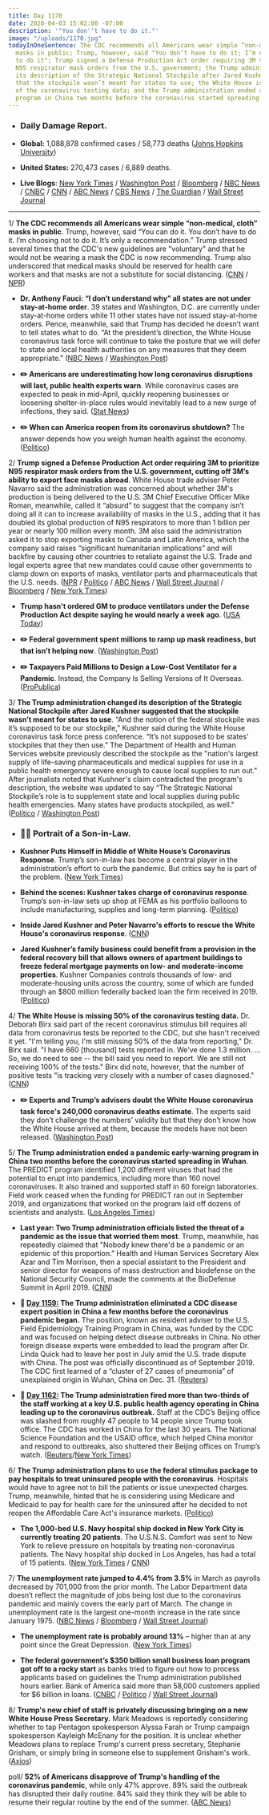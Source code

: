 ```yaml
---
title: Day 1170
date: 2020-04-03 15:02:00 -07:00
description: '"You don''t have to do it."'
image: "/uploads/1170.jpg"
todayInOneSentence: The CDC recommends all Americans wear simple “non-medical, cloth”
  masks in public; Trump, however, said "You don’t have to do it; I’m choosing not
  to do it"; Trump signed a Defense Production Act order requiring 3M to prioritize
  N95 respirator mask orders from the U.S. government; the Trump administration changed
  its description of the Strategic National Stockpile after Jared Kushner suggested
  that the stockpile wasn’t meant for states to use; the White House is missing 50%
  of the coronavirus testing data; and the Trump administration ended a pandemic early-warning
  program in China two months before the coronavirus started spreading in Wuhan.
---
```


* ### Daily Damage Report.

* **Global:** 1,088,878 confirmed cases / 58,773 deaths ([Johns Hopkins University](https://coronavirus.jhu.edu/map.html))

* **United States:** 270,473 cases / 6,889 deaths.

* **Live Blogs**: [New York Times](https://www.nytimes.com/2020/04/03/world/coronavirus-news-updates.html?action=click&module=Spotlight&pgtype=Homepage) / [Washington Post](https://www.washingtonpost.com/world/2020/04/03/coronavirus-latest-news/) / [Bloomberg](https://www.bloomberg.com/news/articles/2020-04-02/infections-reach-grim-mark-trump-tests-negative-virus-update?srnd=premium) / [NBC News](https://www.nbcnews.com/health/health-news/live-blog/2020-04-03-coronavirus-news-n1175641) / [CNBC](https://www.cnbc.com/2020/04/03/coronavirus-latest-updates.html) / [CNN](https://www.cnn.com/world/live-news/coronavirus-pandemic-04-03-20-intl/index.html) / [ABC News](https://abcnews.go.com/Health/coronavirus-live-updates-us-death-toll-tops-6000/story?id=69953122) / [CBS News](https://www.cbsnews.com/live-updates/coronavirus-pandemic-covid-19-latest-news-2020-04-03/) / [The Guardian](https://www.theguardian.com/us-news/live/2020/apr/03/coronavirus-live-news-us-donald-trump-latest) / [Wall Street Journal](https://www.wsj.com/livecoverage/coronavirus-2020-04-03)

---

1/ **The CDC recommends all Americans wear simple “non-medical, cloth” masks in public**. Trump, however, said “You can do it. You don’t have to do it. I’m choosing not to do it. It’s only a recommendation.” Trump stressed several times that the CDC's new guidelines are "voluntary" and that he would not be wearing a mask the CDC is now recommending. Trump also underscored that medical masks should be reserved for health care workers and that masks are not a substitute for social distancing. ([CNN](https://www.cnn.com/2020/04/03/politics/trump-white-house-face-masks/index.html) / [NPR](https://www.npr.org/sections/coronavirus-live-updates/2020/04/03/826219824/president-trump-says-cdc-now-recommends-americans-wear-cloth-masks-in-public?utm_medium=RSS&utm_campaign=nprblogscoronavirusliveupdates))

* **Dr. Anthony Fauci:  “I don’t understand why” all states are not under stay-at-home order**. 39 states and Washington, D.C. are currently under stay-at-home orders while 11 other states have not issued stay-at-home orders. Pence, meanwhile, said that Trump has decided he doesn’t want to tell states what to do. “At the president’s direction, the White House coronavirus task force will continue to take the posture that we will defer to state and local health authorities on any measures that they deem appropriate.”    ([NBC News](https://www.nbcnews.com/politics/white-house/fauci-i-don-t-understand-why-all-states-are-not-n1175841) / [Washington Post](https://www.washingtonpost.com/politics/2020/04/03/i-just-dont-understand-why-were-not-doing-that-fauci-calls-nationwide-stay-at-home-despite-trumps-resistance/))

* **✏️ Americans are underestimating how long coronavirus disruptions will last, public health experts warn**. While coronavirus cases are expected to peak in mid-April, quickly reopening businesses or loosening shelter-in-place rules would inevitably lead to a new surge of infections, they said. ([Stat News](https://www.statnews.com/2020/04/03/americans-are-underestimating-how-long-coronavirus-disruptions-will-last-health-experts-say/))

* **✏️ When can America reopen from its coronavirus shutdown?** The answer depends how you weigh human health against the economy. ([Politico](https://www.politico.com/news/magazine/2020/04/02/coronavirus-economy-reopen-deaths-balance-analysis-159248))

2/ **Trump signed a Defense Production Act order requiring 3M to prioritize N95 respirator mask orders from the U.S. government, cutting off 3M’s ability to export face masks abroad**. White House trade adviser Peter Navarro said the administration was concerned about whether 3M's production is being delivered to the U.S. 3M Chief Executive Officer Mike Roman, meanwhile, called it “absurd” to suggest that the company isn’t doing all it can to increase availability of masks in the U.S., adding that it has doubled its global production of N95 respirators to more than 1 billion per year or nearly 100 million every month. 3M also said the administration asked it to stop exporting masks to Canada and Latin America, which the company said raises “significant humanitarian implications” and will backfire by causing other countries to retaliate against the U.S. Trade and legal experts agree that new mandates could cause other governments to clamp down on exports of masks, ventilator parts and pharmaceuticals that the U.S. needs. ([NPR](https://www.npr.org/sections/coronavirus-live-updates/2020/04/03/826629472/slammed-by-trump-3m-says-n95-mask-exports-from-u-s-should-continue) / [Politico](https://www.politico.com/news/2020/04/03/3m-warns-of-white-house-order-to-stop-exporting-masks-to-canada-163060) / [ABC News](https://abcnews.go.com/Business/wireStory/3m-fires-back-trump-order-produce-face-masks-69962167) / [Wall Street Journal](https://www.wsj.com/articles/3m-under-attack-from-white-house-pushes-back-11585922687?mod=hp_lead_pos2) / [Bloomberg](https://www.bloomberg.com/news/articles/2020-04-03/trump-s-battle-with-3m-on-masks-escalates-over-u-s-exports?srnd=premium&sref=MIBMEEoj) / [New York Times](https://www.nytimes.com/2020/04/03/world/coronavirus-news-updates.html?action=click&module=Spotlight&pgtype=Homepage#link-529b526e))

* **Trump hasn't ordered GM to produce ventilators under the Defense Production Act despite saying he would nearly a week ago**. ([USA Today](https://www.usatoday.com/story/news/politics/2020/04/02/coronavirus-trump-said-force-gm-build-ventilators-he-hasnt/5100856002/))

* **✏️ Federal government spent millions to ramp up mask readiness, but that isn’t helping now**. ([Washington Post](https://www.washingtonpost.com/investigations/federal-government-spent-millions-to-ramp-up-mask-readiness-but-that-isnt-helping-now/2020/04/03/d62dda5c-74fa-11ea-a9bd-9f8b593300d0_story.html))

* **✏️ Taxpayers Paid Millions to Design a Low-Cost Ventilator for a Pandemic**. Instead, the Company Is Selling Versions of It Overseas. ([ProPublica](https://www.propublica.org/article/taxpayers-paid-millions-to-design-a-low-cost-ventilator-for-a-pandemic-instead-the-company-is-selling-versions-of-it-overseas-))

3/ **The Trump administration changed its description of the Strategic National Stockpile after Jared Kushner suggested that the stockpile wasn’t meant for states to use**. “And the notion of the federal stockpile was it’s supposed to be our stockpile,” Kushner said during the White House coronavirus task force press conference. “It’s not supposed to be states’ stockpiles that they then use.” The Department of Health and Human Services website previously described the stockpile as the "nation's largest supply of life-saving pharmaceuticals and medical supplies for use in a public health emergency severe enough to cause local supplies to run out." After journalists noted that Kushner's claim contradicted the program's description, the website was updated to say “The Strategic National Stockpile’s role is to supplement state and local supplies during public health emergencies. Many states have products stockpiled, as well." ([Politico](https://www.politico.com/news/2020/04/03/strategic-national-stockpile-description-altered-after-kushners-remarks-163181) / [Washington Post](https://www.washingtonpost.com/politics/2020/04/03/jared-kushner-stands-trump-proceeds-offer-very-trumpian-claim-about-stockpiles/))

* ### **🙇‍♂️ Portrait of a Son-in-Law.**

* **Kushner Puts Himself in Middle of White House’s Coronavirus Response**. Trump’s son-in-law has become a central player in the administration’s effort to curb the pandemic. But critics say he is part of the problem. ([New York Times](https://www.nytimes.com/2020/04/02/us/politics/jared-kushner-coronavirus-trump.html))

* **Behind the scenes: Kushner takes charge of coronavirus response**. Trump’s son-in-law sets up shop at FEMA as his portfolio balloons to include manufacturing, supplies and long-term planning. ([Politico](https://www.politico.com/news/2020/04/01/jared-kushner-coronavirus-response-160553))

* **Inside Jared Kushner and Peter Navarro's efforts to rescue the White House's coronavirus response**. ([CNN](https://www.cnn.com/2020/04/03/politics/kushner-navarro-defense-production-act-coronavirus/index.html))

* **Jared Kushner’s family business could benefit from a provision in the federal recovery bill that allows owners of apartment buildings to freeze federal mortgage payments on low- and moderate-income properties**. Kushner Companies controls thousands of low- and moderate-housing units across the country, some of which are funded through an $800 million federally backed loan the firm received in 2019. ([Politico](https://www.politico.com/news/2020/04/03/jared-kushner-company-benefit-recovery-bill-162652))

4/ **The White House is missing 50% of the coronavirus testing data.** Dr. Deborah Birx said part of the recent coronavirus stimulus bill requires all data from coronavirus tests be reported to the CDC, but she hasn't received it yet. "I'm telling you, I'm still missing 50% of the data from reporting," Dr. Birx said. "I have 660 \[thousand\] tests reported in. We've done 1.3 million. ... So, we do need to see -- the bill said you need to report. We are still not receiving 100% of the tests." Birx did note, however, that the number of positive tests "is tracking very closely with a number of cases diagnosed." ([CNN](https://www.cnn.com/2020/04/02/politics/birx-task-force-coronavirus-testing/index.html))

* **✏️ Experts and Trump’s advisers doubt the White House coronavirus task force's 240,000 coronavirus deaths estimate**. The experts said they don’t challenge the numbers’ validity but that they don’t know how the White House arrived at them, because the models have not been released. ([Washington Post](https://www.washingtonpost.com/health/2020/04/02/experts-trumps-advisers-doubt-white-houses-240000-coronavirus-deaths-estimate/))

5/ **The Trump administration ended a pandemic early-warning program in China two months before the coronavirus started spreading in Wuhan**. The PREDICT program identified 1,200 different viruses that had the potential to erupt into pandemics, including more than 160 novel coronaviruses. It also trained and supported staff in 60 foreign laboratories. Field work ceased when the funding for PREDICT ran out in September 2019, and organizations that worked on the program laid off dozens of scientists and analysts. ([Los Angeles Times](https://www.latimes.com/science/story/2020-04-02/coronavirus-trump-pandemic-program-viruses-detection))

* **Last year: Two Trump administration officials listed the threat of a pandemic as the issue that worried them most**. Trump, meanwhile, has repeatedly claimed that "Nobody knew there'd be a pandemic or an epidemic of this proportion.” Health and Human Services Secretary Alex Azar and Tim Morrison, then a special assistant to the President and senior director for weapons of mass destruction and biodefense on the National Security Council, made the comments at the BioDefense Summit in April 2019. ([CNN](https://www.cnn.com/2020/04/03/politics/kfile-officials-worried-over-pandemic-last-year/index.html))

* **📌 [Day 1159:](https://whatthefuckjusthappenedtoday.com/2020/03/23/day-1159/#7-the-trump-administration-eliminate) The Trump administration eliminated a CDC disease expert position in China a few months before the coronavirus pandemic began.** The position, known as resident adviser to the U.S. Field Epidemiology Training Program in China, was funded by the CDC and was focused on helping detect disease outbreaks in China. No other foreign disease experts were embedded to lead the program after Dr. Linda Quick had to leave her post in July amid the U.S. trade dispute with China. The post was officially discontinued as of September 2019. The CDC first learned of a “cluster of 27 cases of pneumonia” of unexplained origin in Wuhan, China on Dec. 31. ([Reuters](https://www.reuters.com/article/us-health-coronavirus-china-cdc-exclusiv-idUSKBN21910S))

* **📌 [Day 1162:](https://whatthefuckjusthappenedtoday.com/2020/03/26/day-1162/#5-the-trump-administration-fired-mor) The Trump administration fired more than two-thirds of the staff working at a key U.S. public health agency operating in China leading up to the coronavirus outbreak.** Staff at the CDC’s Beijing office was slashed from roughly 47 people to 14 people since Trump took office. The CDC has worked in China for the last 30 years. The National Science Foundation and the USAID office, which helped China monitor and respond to outbreaks, also shuttered their Beijing offices on Trump’s watch. ([Reuters](https://www.reuters.com/article/us-health-coronavirus-china-cdc-exclusiv-idUSKBN21C3N5)/[New York Times](https://www.nytimes.com/2020/03/26/us/politics/coronavirus-expertise-trump.html))

6/ **The Trump administration plans to use the federal stimulus package to pay hospitals to treat uninsured people with the coronavirus**. Hospitals would have to agree not to bill the patients or issue unexpected charges. Trump, meanwhile, hinted that he is considering using Medicare and Medicaid to pay for health care for the uninsured after he decided to not reopen the Affordable Care Act's insurance markets. ([Politico](https://www.politico.com/news/2020/04/01/trump-obamacare-coronavirus-160732))

* **The 1,000-bed U.S. Navy hospital ship docked in New York City is currently treating 20 patients**. The U.S.N.S. Comfort was sent to New York to relieve pressure on hospitals by treating non-coronavirus patients. The Navy hospital ship docked in Los Angeles, has had a total of 15 patients. ([New York Times](https://www.nytimes.com/2020/04/02/nyregion/ny-coronavirus-usns-comfort.html) / [CNN](https://www.cnn.com/2020/04/03/politics/navy-hospital-ship-comfort-new-york-coronavirus/))

7/ **The unemployment rate jumped to 4.4% from 3.5%** in March as payrolls decreased by 701,000 from the prior month. The Labor Department data doesn’t reflect the magnitude of jobs being lost due to the coronavirus pandemic and mainly covers the early part of March. The change in unemployment rate is the largest one-month increase in the rate since January 1975. ([NBC News](https://www.nbcnews.com/business/business-news/march-jobs-report-shows-loss-701-000-jobs-n1175726) / [Bloomberg](https://www.bloomberg.com/news/articles/2020-04-03/u-s-payrolls-fall-701-000-in-march-ahead-of-surge-in-layoffs?srnd=premium&sref=MIBMEEoj) / [Wall Street Journal](https://www.wsj.com/articles/u-s-jobs-report-likely-to-show-start-of-record-labor-market-collapse-11585906617?mod=hp_lead_pos5))

* **The unemployment rate is probably around 13%** – higher than at any point since the Great Depression. ([New York Times](https://www.nytimes.com/2020/04/03/upshot/coronavirus-jobless-rate-great-depression.html))

* **The federal government’s $350 billion small business loan program got off to a rocky start** as banks tried to figure out how to process applicants based on guidelines the Trump administration published hours earlier. Bank of America said more than 58,000 customers applied for $6 billion in loans. ([CNBC](https://www.cnbc.com/2020/04/03/bank-of-americas-small-business-loan-portal-is-up-making-it-the-first-bank-to-accept-applications.html) / [Politico](https://www.politico.com/news/2020/04/03/small-business-lending-program-coronavirus-163333) / [Wall Street Journal](https://www.wsj.com/articles/small-business-loan-program-makes-bumpy-start-11585939613?mod=hp_lead_pos3))

8/ **Trump's new chief of staff is privately discussing bringing on a new White House Press Secretary.** Mark Meadows is reportedly considering whether to tap Pentagon spokesperson Alyssa Farah or Trump campaign spokesperson Kayleigh McEnany for the position. It is unclear whether Meadows plans to replace Trump's current press secretary, Stephanie Grisham, or simply bring in someone else to supplement Grisham's work. ([Axios](https://www.axios.com/white-house-press-secretary-farah-mcenany-grisham-meadows-e9b99a5f-93e1-4ec7-addf-68affb1e5244.html))

poll/ **52% of Americans disapprove of Trump's handling of the coronavirus pandemic**, while only 47% approve. 89% said the outbreak has disrupted their daily routine. 84% said they think they will be able to resume their regular routine by the end of the summer. ([ABC News](https://abcnews.go.com/Politics/fewer-half-americans-daily-routine-return-normal-june/story?id=69940187))